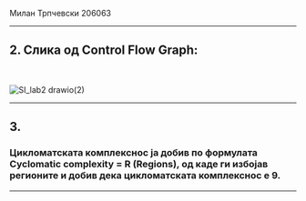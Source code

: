 Милан Трпчевски 206063<br>
<hr>
<h2>2. Слика од Control Flow Graph:</h2><br>

![SI_lab2 drawio(2)](https://user-images.githubusercontent.com/100216293/169320241-73cd4507-c3c0-4ffa-84fa-4be78ebd7cef.png)
<hr>
<h2>3.</h2><h3> Цикломатската комплекснос ја добив по формулата Cyclomatic complexity = R (Regions), од каде ги избојав регионите и добив дека цикломатската комплекснос е 9.</h3>
<hr>
